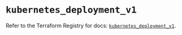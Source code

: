 # `kubernetes_deployment_v1`

Refer to the Terraform Registry for docs: [`kubernetes_deployment_v1`](https://registry.terraform.io/providers/hashicorp/kubernetes/2.28.0/docs/resources/deployment_v1).

